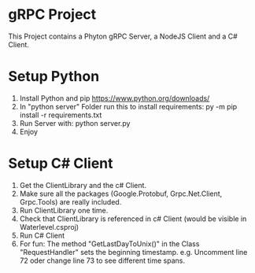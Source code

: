 # gRPC Project

This Project contains a Phyton gRPC Server, a NodeJS Client and a C# Client. 

# Setup Python

1. Install Python and pip https://www.python.org/downloads/
2. In "python server" Folder run this to install requirements: py -m pip install -r requirements.txt
3. Run Server with: python server.py
4. Enjoy

# Setup C# Client

1. Get the ClientLibrary and the c# Client.
2. Make sure all the packages (Google.Protobuf, Grpc.Net.Client, Grpc.Tools) are really included.
3. Run ClientLibrary one time.
4. Check that ClientLibrary is referenced in c# Client (would be visible in Waterlevel.csproj)
5. Run C# Client
6. For fun: The method "GetLastDayToUnix()" in the Class "RequestHandler" sets the beginning timestamp. e.g. Uncomment line 72 oder change line 73 to see different time spans.
